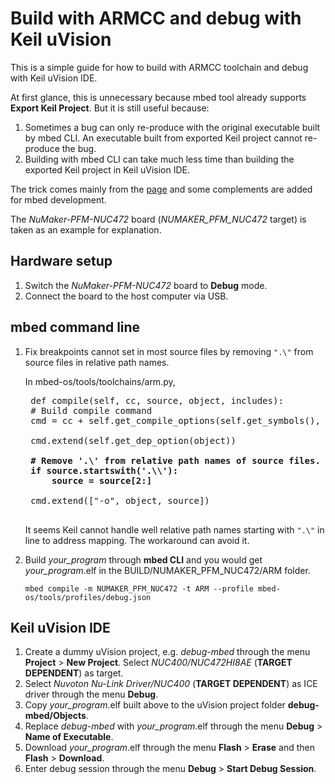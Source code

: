 # Build with ARMCC and debug with Keil uVision

This is a simple guide for how to build with ARMCC toolchain and debug with Keil uVision IDE.

At first glance, this is unnecessary because mbed tool already supports **Export Keil Project**. But it is still useful because:

1. Sometimes a bug can only re-produce with the original executable built by mbed CLI. An executable built from exported Keil project cannot re-produce the bug.
1. Building with mbed CLI can take much less time than building the exported Keil project in Keil uVision IDE.

The trick comes mainly from the [page](http://www.keil.com/support/docs/2310.htm) and some complements are added for mbed development.

The *NuMaker-PFM-NUC472* board (*NUMAKER_PFM_NUC472* target) is taken as an example for explanation.

## Hardware setup
1. Switch the *NuMaker-PFM-NUC472* board to **Debug** mode.
1. Connect the board to the host computer via USB.

## mbed command line
1. Fix breakpoints cannot set in most source files by removing `".\"` from source files in relative path names.
    
    In mbed-os/tools/toolchains/arm.py,
    <pre>
    def compile(self, cc, source, object, includes):
    # Build compile command
    cmd = cc + self.get_compile_options(self.get_symbols(), includes)
    
    cmd.extend(self.get_dep_option(object))
    <b>
    # Remove '.\' from relative path names of source files. For example, '.\mbed-os\platform\retarget.cpp' will truncate to 'mbed-os\platform\retarget.cpp'.
    if source.startswith('.\\'):
        source = source[2:]
    </b>     
    cmd.extend(["-o", object, source])
    </pre>
    
    It seems Keil cannot handle well relative path names starting with `".\"` in line to address mapping. The workaround can avoid it.
    
1. Build *your_program* through **mbed CLI** and you would get *your_program*.elf in the BUILD/NUMAKER_PFM_NUC472/ARM folder.
    ```
    mbed compile -m NUMAKER_PFM_NUC472 -t ARM --profile mbed-os/tools/profiles/debug.json
    ```

## Keil uVision IDE
1. Create a dummy uVision project, e.g. *debug-mbed* through the menu **Project** > **New Project**. Select *NUC400/NUC472HI8AE* (**TARGET DEPENDENT**) as target.
1. Select *Nuvoton Nu-Link Driver/NUC400* (**TARGET DEPENDENT**) as ICE driver through the menu **Debug**.
1. Copy *your_program*.elf built above to the uVision project folder **debug-mbed/Objects**.
1. Replace *debug-mbed* with *your_program*.elf through the menu **Debug** > **Name of Executable**.
1. Download *your_program*.elf through the  menu **Flash** > **Erase** and then **Flash** > **Download**.
1. Enter debug session through the menu **Debug** > **Start Debug Session**.
